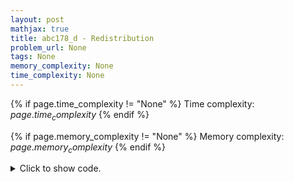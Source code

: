 ```yaml
---
layout: post
mathjax: true
title: abc178_d - Redistribution
problem_url: None
tags: None
memory_complexity: None
time_complexity: None
---
```




{% if page.time_complexity != "None" %}
Time complexity: ${{ page.time_complexity }}$
{% endif %}

{% if page.memory_complexity != "None" %}
Memory complexity: ${{ page.memory_complexity }}$
{% endif %}

<details>
<summary>
<p style="display:inline">Click to show code.</p>
</summary>
```cpp
{% raw %}
using namespace std;
using ll = long long;
using ii = pair<int, int>;
using vi = vector<int>;
using vll = vector<ll>;
int const MOD = 1e9 + 7;
int const SMAX = 2000 + 11;
ll mem[SMAX];
bool vis[SMAX];
ll add(ll a, ll b) { return ((a + MOD % MOD) + (b + MOD % MOD)) % MOD; }
ll dp(int s)
{
    if (s == 0)
        return 1;
    if (vis[s])
        return mem[s];
    ll &ans = mem[s];
    vis[s] = true;
    for (int d = 3; d <= s; ++d)
        ans = add(ans, dp(s - d));
    return ans;
}
int main(void)
{
    int s;
    cin >> s;
    cout << dp(s) << endl;
    return 0;
}

{% endraw %}
```
</details>

